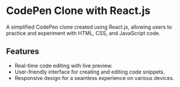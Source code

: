 # CodePen Clone with React.js

A simplified CodePen clone created using React.js, allowing users to practice and experiment with HTML, CSS, and JavaScript code.

## Features

- Real-time code editing with live preview.
- User-friendly interface for creating and editing code snippets.
- Responsive design for a seamless experience on various devices.

